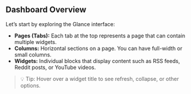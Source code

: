 ## Dashboard Overview
Let’s start by exploring the Glance interface:  

- **Pages (Tabs):** Each tab at the top represents a page that can contain multiple widgets.  
- **Columns:** Horizontal sections on a page. You can have full-width or small columns.  
- **Widgets:** Individual blocks that display content such as RSS feeds, Reddit posts, or YouTube videos.  

> 💡 Tip: Hover over a widget title to see refresh, collapse, or other options.
